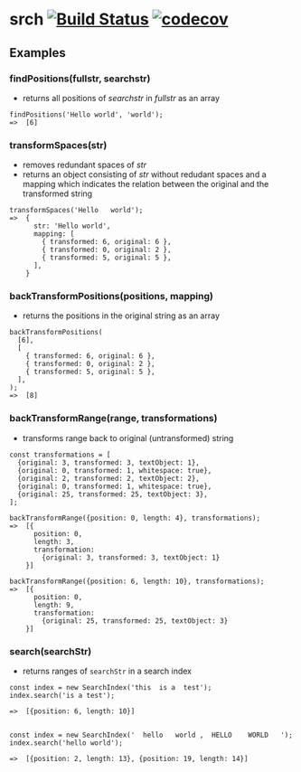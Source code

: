 # srch [![Build Status](https://travis-ci.org/paperhive/srch.svg?branch=master)](https://travis-ci.org/paperhive/srch) [![codecov](https://codecov.io/gh/paperhive/srch/branch/master/graph/badge.svg)](https://codecov.io/gh/paperhive/srch)

## Examples

### findPositions(fullstr, searchstr)
- returns all positions of *searchstr* in *fullstr* as an array
```
findPositions('Hello world', 'world');
=>  [6]
```

### transformSpaces(str)
- removes redundant spaces of *str*
- returns an object consisting of *str* without redudant spaces and a mapping which indicates the relation between the original and the transformed string
```
transformSpaces('Hello   world');
=>  {
      str: 'Hello world',
      mapping: [
        { transformed: 6, original: 6 },
        { transformed: 0, original: 2 },
        { transformed: 5, original: 5 },
      ],
    }
```

### backTransformPositions(positions, mapping)
- returns the positions in the original string as an array
```
backTransformPositions(
  [6],
  [
    { transformed: 6, original: 6 },
    { transformed: 0, original: 2 },
    { transformed: 5, original: 5 },
  ],
);
=>  [8]
```

### backTransformRange(range, transformations)
- transforms range back to original (untransformed) string
```
const transformations = [
  {original: 3, transformed: 3, textObject: 1},
  {original: 0, transformed: 1, whitespace: true},
  {original: 2, transformed: 2, textObject: 2},
  {original: 0, transformed: 1, whitespace: true},
  {original: 25, transformed: 25, textObject: 3},
];

backTransformRange({position: 0, length: 4}, transformations);
=>  [{
      position: 0,
      length: 3,
      transformation:
        {original: 3, transformed: 3, textObject: 1}
    }]

backTransformRange({position: 6, length: 10}, transformations);
=>  [{
      position: 0,
      length: 9,
      transformation:
        {original: 25, transformed: 25, textObject: 3}
    }]

```

### search(searchStr)
- returns ranges of `searchStr` in a search index
```
const index = new SearchIndex('this  is a  test');
index.search('is a test');

=>  [{position: 6, length: 10}]


const index = new SearchIndex('  hello   world ,  HELLO    WORLD   ');
index.search('hello world');

=>  [{position: 2, length: 13}, {position: 19, length: 14}]


```
